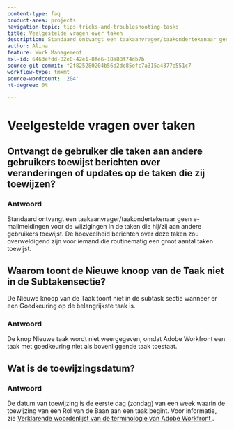 ```yaml
---
content-type: faq
product-area: projects
navigation-topic: tips-tricks-and-troubleshooting-tasks
title: Veelgestelde vragen over taken
description: Standaard ontvangt een taakaanvrager/taakondertekenaar geen e-mailmeldingen voor de wijzigingen in de taken die hij/zij aan andere gebruikers toewijst. De hoeveelheid berichten over deze taken zou overweldigend zijn voor iemand die routinematig een groot aantal taken toewijst.
author: Alina
feature: Work Management
exl-id: 6463efdd-02e0-42e1-8fe6-18a88f74db7b
source-git-commit: f2f825280204b56d2dc85efc7a315a4377e551c7
workflow-type: tm+mt
source-wordcount: '204'
ht-degree: 0%

---
```


# Veelgestelde vragen over taken

## Ontvangt de gebruiker die taken aan andere gebruikers toewijst berichten over veranderingen of updates op de taken die zij toewijzen?

### Antwoord

Standaard ontvangt een taakaanvrager/taakondertekenaar geen e-mailmeldingen voor de wijzigingen in de taken die hij/zij aan andere gebruikers toewijst. De hoeveelheid berichten over deze taken zou overweldigend zijn voor iemand die routinematig een groot aantal taken toewijst.

## Waarom toont de Nieuwe knoop van de Taak niet in de Subtakensectie?

De Nieuwe knoop van de Taak toont niet in de subtask sectie wanneer er een Goedkeuring op de belangrijkste taak is.

### Antwoord

De knop Nieuwe taak wordt niet weergegeven, omdat Adobe Workfront een taak met goedkeuring niet als bovenliggende taak toestaat.

## Wat is de toewijzingsdatum?

### Antwoord

De datum van toewijzing is de eerste dag (zondag) van een week waarin de toewijzing van een Rol van de Baan aan een taak begint. Voor informatie, zie [ Verklarende woordenlijst van de terminologie van Adobe Workfront ](../../../workfront-basics/navigate-workfront/workfront-navigation/workfront-terminology-glossary.md).
